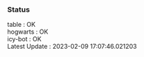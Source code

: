 ### Status


table : OK  
hogwarts : OK  
icy-bot : OK  
Latest Update : 2023-02-09 17:07:46.021203
